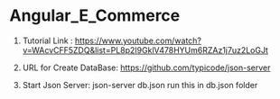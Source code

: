 # Angular_E_Commerce

1. Tutorial Link : https://www.youtube.com/watch?v=WAcvCFF5ZDQ&list=PL8p2I9GklV478HYUm6RZAz1j7uz2LoGJt
2. URL for Create DataBase: https://github.com/typicode/json-server

3. Start Json Server: json-server db.json
    run this in db.json folder 